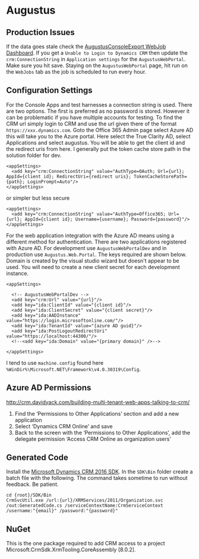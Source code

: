 # Augustus

## Production Issues

If the data goes stale check the [AugustusConsoleExport WebJob Dashboard](https://augustuswebportal.scm.azurewebsites.net/azurejobs/#/jobs/triggered/AugustusConsoleExport). If you get a `Unable to Login to Dynamics CRM` then update the `crm:ConnectionString` in `Application settings` for the `AugustusWebPortal`. Make sure you hit save. Staying on the `AugustusWebPortal` page, hit run on the `WebJobs` tab as the job is scheduled to run every hour.

## Configuration Settings

For the Console Apps and test harnesses a connection string is used.
There are two options. The first is preferred as no password is stored. 
However it can be problematic if you have multiple accounts for testing.
To find the CRM url simply login to CRM and use the url given there of the format `https://xxx.dynamics.com`. Goto the Office 365 Admin page select Azure AD this will take you to the Azure portal. Here select the True Clarity AD, select Applications and select augustus. You will be able to get the client id and the redirect uris from here. I generally put the token cache store path in the solution folder for dev.

```
<appSettings>
  <add key="crm:ConnectionString" value="AuthType=OAuth; Url={url}; AppId={client id}; RedirectUri={redirect uris}; TokenCacheStorePath={path}; LoginPrompt=Auto"/>
</appSettings>
```


or simpler but less secure

```
<appSettings>
  <add key="crm:ConnectionString" value="AuthType=Office365; Url={url}; AppId={client id}; Username={username}; Password={password}"/>
</appSettings>
```

For the web application integration with the Azure AD means using a different method for authentication.
There are two applications registered with Azure AD. For development use `AugustusWebPortalDev` and in production use `Augustus.Web.Portal`.
The keys required are shown below.
Domain is created by the visual studio wizard but doesn't appear to be used.
You will need to create a new client secret for each development instance.

```
<appSettings>
  
  <!-- AugustusWebPortalDev -->
  <add key="crm:Url" value="{url}"/>
  <add key="ida:ClientId" value="{client id}"/>
  <add key="ida:ClientSecret" value="{client secret}"/>
  <add key="ida:AADInstance" value="https://login.microsoftonline.com/"/>
  <add key="ida:TenantId" value="{azure AD guid}"/>
  <add key="ida:PostLogoutRedirectUri" value="https://localhost:44300/"/>
  <!--<add key="ida:Domain" value="{primary domain}" />-->

</appSettings>
```

I tend to use `machine.config` found here `%WinDir%\Microsoft.NET\Framework\v4.0.30319\Config`.

## Azure AD Permissions

http://crm.davidyack.com/building-multi-tenant-web-apps-talking-to-crm/

1. Find the ‘Permissions to Other Applications’ section and add a new application
2. Select ‘Dynamics CRM Online’ and save
3. Back to the screen with the ‘Permissions to Other Applications’, add the delegate permission ‘Access CRM Online as organization users’

## Generated Code

Install the [Microsoft Dynamics CRM 2016 SDK](https://www.microsoft.com/en-us/download/details.aspx?id=50032). In the `SDK\Bin` folder create a batch file with the following. The command takes sometime to run without feedback. Be patient.

```
cd {root}/SDK/Bin
CrmSvcUtil.exe /url:{url}/XRMServices/2011/Organization.svc /out:GeneratedCode.cs /serviceContextName:CrmServiceContext /username:"{email}" /password:"{password}"
``` 

## NuGet

This is the one package required to add CRM access to a project Microsoft.CrmSdk.XrmTooling.CoreAssembly [8.0.2].  





